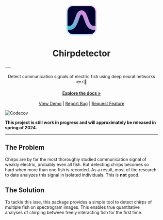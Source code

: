 <!-- PROJECT LOGO -->
<p align="center">
    <img src="assets/logo.png" width="100" />
    <h1 align="center">Chirpdetector</h2>
</p>
---
<p align="center">Detect communication signals of electric fish using deep neural networks 🐟⚡🧠 </p>
<!-- <br /> -->
<!-- <h1 align="center">Chirpdetector</h1> -->

<p align="center">
  <a href="https://weygoldt.com/chirpdetector"><strong>Explore the docs »</strong></a>
  <br />
  <br />
  <a href="https://weygoldt.com/chirpdetector/demo">View Demo</a>
  |
  <a href="https://github.com/weygoldt/chirpdetector/issues">Report Bug</a>
  |
  <a href="https://github.com/weygoldt/chirpdetector/issues">Request Feature</a>
</p>

![Codecov](https://img.shields.io/codecov/c/github/weygoldt/chirpdetector)

**This project is still work in progress and will approximately be released in spring of 2024.**

---

## The Problem

Chirps are by far the most thoroughly studied communication signal of weakly electric, probably even all fish. But detecting chirps becomes so hard when more than one fish is recorded. As a result, most of the research to date analyzes this signal in isolated individuals. This is **not** good.

## The Solution

To tackle this isse, this package provides a simple tool to detect chirps of multiple fish on spectrogram images. This enables true quantitative analyses of chirping between freely interacting fish for the first time.
